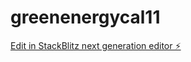 # greenenergycal11

[Edit in StackBlitz next generation editor ⚡️](https://stackblitz.com/~/github.com/themadjocker/greenenergycal11)